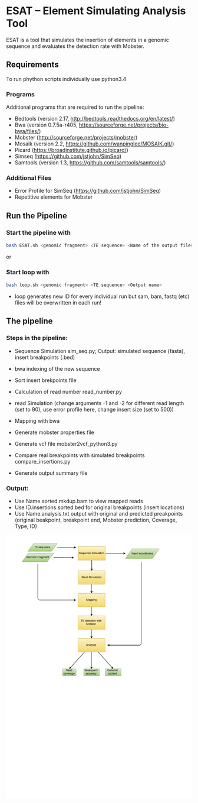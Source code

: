 # ESAT – Element Simulating Analysis Tool

ESAT is a tool that simulates the insertion of elements in a genomic sequence and evaluates the detection rate with Mobster.


## Requirements

To run phython scripts individually use python3.4

### Programs 
Additional programs that are required to run the pipeline:

* Bedtools (version 2.17, http://bedtools.readthedocs.org/en/latest/)
* Bwa (version 0.7.5a-r405, https://sourceforge.net/projects/bio-bwa/files/)
* Mobster (http://sourceforge.net/projects/mobster)
* Mosaik (version 2.2, https://github.com/wanpinglee/MOSAIK.git/)
* Picard (https://broadinstitute.github.io/picard/)
* Simseq (https://github.com/jstjohn/SimSeq)
* Samtools (version 1.3, https://github.com/samtools/samtools/)



### Additional Files

* Error Profile for SimSeq (https://github.com/jstjohn/SimSeq)
* Repetitive elements for Mobster


## Run the Pipeline
### Start the pipeline with

```bash
bash ESAT.sh <genomic fragment> <TE sequence> <Name of the output files> <Coverage of the read simulation> <Number of insertions> <ID>
```

or

### Start loop with

```bash 
bash loop.sh <genomic fragment> <TE sequence> <Output name>
```

* loop generates new ID for every individual run but sam, bam, fastq (etc) files will be overwritten in each run!



## The pipeline

### Steps in the pipeline:

* Sequence Simulation sim_seq.py; Output: simulated sequence (fasta), insert breakpoints (.bed)



* bwa indexing of the new sequence
* Sort insert brekpoints file
* Calculation of read number read_number.py

* read Simulation
	 (change arguments -1 and -2 for different read length (set to 90), use error profile here, 	  	change insert size (set to 500))

* Mapping with bwa
* Generate mobster properties file
* Generate vcf file  mobster2vcf_python3.py
* Compare real breakpoints with simulated breakpoints compare_insertions.py
* Generate output summary file

### Output:

* Use Name.sorted.mkdup.bam to view mapped reads
* Use ID.insertions.sorted.bed for original breakpoints (insert locations)
* Use Name.analysis.txt output with original and predicted preakpoints (original beakpoint, breakpoint end, Mobster prediction, Coverage, Type, ID)





![Flowchart](Flowchart.png)














